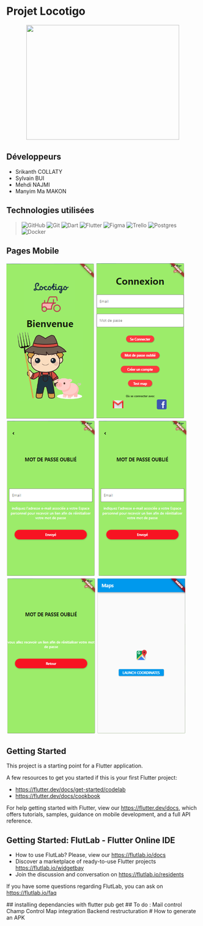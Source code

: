 # Projet Locotigo                 

<p align="center">
  <img width="400" height="300" src="https://github.com/srikanthsc/Capprojet/blob/bckend/assets/images/locotigo.png">
</p>

## Développeurs
- Srikanth COLLATY
- Sylvain BUI
- Mehdi NAJMI
- Manyim Ma MAKON

## Technologies utilisées

> ![GitHub](https://img.shields.io/badge/github-%23121011.svg?style=for-the-badge&logo=github&logoColor=white) ![Git](https://img.shields.io/badge/git-%23F05033.svg?style=for-the-badge&logo=git&logoColor=white) ![Dart](https://img.shields.io/badge/dart-%230175C2.svg?style=for-the-badge&logo=dart&logoColor=white) 	![Flutter](https://img.shields.io/badge/Flutter-%2302569B.svg?style=for-the-badge&logo=Flutter&logoColor=white) ![Figma](https://img.shields.io/badge/figma-%23F24E1E.svg?style=for-the-badge&logo=figma&logoColor=white) 	![Trello](https://img.shields.io/badge/Trello-%23026AA7.svg?style=for-the-badge&logo=Trello&logoColor=white) ![Postgres](https://img.shields.io/badge/postgres-%23316192.svg?style=for-the-badge&logo=postgresql&logoColor=white) ![Docker](https://img.shields.io/badge/docker-%230db7ed.svg?style=for-the-badge&logo=docker&logoColor=white)

## Pages Mobile

<img src="https://github.com/srikanthsc/img-Capprojet/blob/main/Capture.PNG"/> <img src="https://github.com/srikanthsc/img-Capprojet/blob/main/Capture1.PNG"/> <img src="https://github.com/srikanthsc/img-Capprojet/blob/main/Capture2.PNG"/> <img src="https://github.com/srikanthsc/img-Capprojet/blob/main/Capture2.PNG"/> <img src="https://github.com/srikanthsc/img-Capprojet/blob/main/Capture4.PNG"/> <img src="https://github.com/srikanthsc/img-Capprojet/blob/main/Capture5.PNG"/>

## Getting Started

This project is a starting point for a Flutter application.

A few resources to get you started if this is your first Flutter project:

- https://flutter.dev/docs/get-started/codelab
- https://flutter.dev/docs/cookbook

For help getting started with Flutter, view our
https://flutter.dev/docs, which offers tutorials,
samples, guidance on mobile development, and a full API reference.

## Getting Started: FlutLab - Flutter Online IDE

- How to use FlutLab? Please, view our https://flutlab.io/docs
- Discover a marketplace of ready-to-use Flutter projects https://flutlab.io/widgetbay
- Join the discussion and conversation on https://flutlab.io/residents

If you have some questions regarding FlutLab, you can ask on https://flutlab.io/faq
<!-->
## installing dependancies with flutter pub get

## To do :
Mail control
Champ Control
Map integration
Backend restructuration

# How to generate an APK

 

